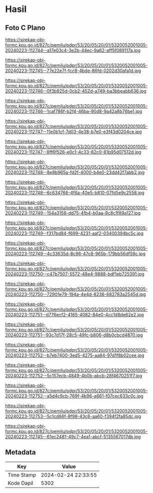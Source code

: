 # Hasil

## Foto C Plano

https://sirekap-obj-formc.kpu.go.id/827c/pemilu/pdpr/53/20/05/20/01/5320052001005-20240223-112744--a17e03c4-3e2b-44ec-9a62-aff5f089117a.jpg

https://sirekap-obj-formc.kpu.go.id/827c/pemilu/pdpr/53/20/05/20/01/5320052001005-20240223-112745--77e22e7f-fcc8-4bde-86fd-0202d30afa1d.jpg

https://sirekap-obj-formc.kpu.go.id/827c/pemilu/pdpr/53/20/05/20/01/5320052001005-20240223-112746--0f3b925d-0cb2-452d-a749-ba3bbeabb636.jpg

https://sirekap-obj-formc.kpu.go.id/827c/pemilu/pdpr/53/20/05/20/01/5320052001005-20240223-112746--1caf786f-b2f4-46ba-90d8-9a42a8b76be1.jpg

https://sirekap-obj-formc.kpu.go.id/827c/pemilu/pdpr/53/20/05/20/01/5320052001005-20240223-112747--11e0b1cf-7d03-4e38-b7e0-e3f43d0204ce.jpg

https://sirekap-obj-formc.kpu.go.id/827c/pemilu/pdpr/53/20/05/20/01/5320052001005-20240223-112747--8ff6f526-e0c1-4c33-82c0-81b95d07512d.jpg

https://sirekap-obj-formc.kpu.go.id/827c/pemilu/pdpr/53/20/05/20/01/5320052001005-20240223-112748--8e8b965a-fd2f-4000-b4e0-23dd42f7abb2.jpg

https://sirekap-obj-formc.kpu.go.id/827c/pemilu/pdpr/53/20/05/20/01/5320052001005-20240223-112748--6c634766-4f6a-40e5-b810-07fd5e9c2558.jpg

https://sirekap-obj-formc.kpu.go.id/827c/pemilu/pdpr/53/20/05/20/01/5320052001005-20240223-112749--154a3158-dd75-4fb4-b0aa-9c8c1f89a127.jpg

https://sirekap-obj-formc.kpu.go.id/827c/pemilu/pdpr/53/20/05/20/01/5320052001005-20240223-112749--f317bd84-f699-4231-aaf2-03400394bc5c.jpg

https://sirekap-obj-formc.kpu.go.id/827c/pemilu/pdpr/53/20/05/20/01/5320052001005-20240223-112749--4c33635d-8c96-47c8-965b-179bb56df59c.jpg

https://sirekap-obj-formc.kpu.go.id/827c/pemilu/pdpr/53/20/05/20/01/5320052001005-20240223-112750--c47b7507-5572-48e4-9888-bdf1eb725391.jpg

https://sirekap-obj-formc.kpu.go.id/827c/pemilu/pdpr/53/20/05/20/01/5320052001005-20240223-112750--72901e79-194a-4e4d-8236-682783a2545d.jpg

https://sirekap-obj-formc.kpu.go.id/827c/pemilu/pdpr/53/20/05/20/01/5320052001005-20240223-112751--d776ecf2-4165-4082-84e0-4cc1d8de62e2.jpg

https://sirekap-obj-formc.kpu.go.id/827c/pemilu/pdpr/53/20/05/20/01/5320052001005-20240223-112751--93c7d17f-28c5-49fc-b806-d8b0cbcd4870.jpg

https://sirekap-obj-formc.kpu.go.id/827c/pemilu/pdpr/53/20/05/20/01/5320052001005-20240223-112752--b7eb7400-3ed5-4275-aa84-97d1f8b02cee.jpg

https://sirekap-obj-formc.kpu.go.id/827c/pemilu/pdpr/53/20/05/20/01/5320052001005-20240223-112752--5c157ecb-4849-4b0b-abcb-28f4670251f7.jpg

https://sirekap-obj-formc.kpu.go.id/827c/pemilu/pdpr/53/20/05/20/01/5320052001005-20240223-112752--a5d4c9cb-769f-4b96-a661-f07cec633c0c.jpg

https://sirekap-obj-formc.kpu.go.id/827c/pemilu/pdpr/53/20/05/20/01/5320052001005-20240223-112753--5c1cd66f-8f98-43c6-aa60-f394f2fa85dc.jpg

https://sirekap-obj-formc.kpu.go.id/827c/pemilu/pdpr/53/20/05/20/01/5320052001005-20240223-112745--61ec2481-49c7-4ea1-abcf-5135567017db.jpg


## Metadata

| Key        | Value               |
| ---------- | ------------------- |
| Time Stamp | 2024-02-24 22:33:55 |
| Kode Dapil | 5302                |



